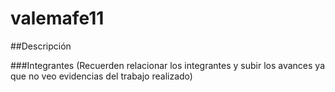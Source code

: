 # valemafe11

##Descripción

###Integrantes
(Recuerden relacionar los integrantes y subir los avances ya que no veo evidencias del trabajo realizado)
